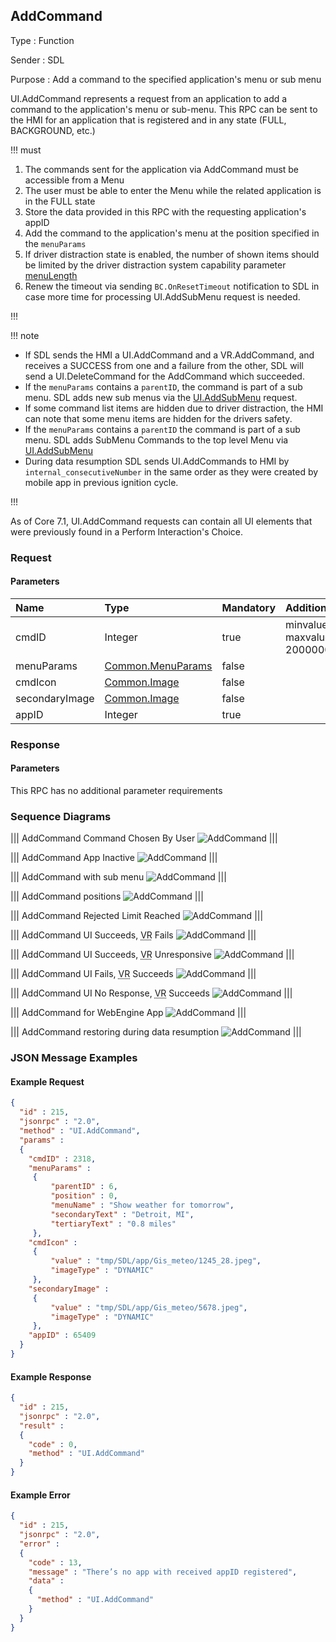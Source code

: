 ## AddCommand

Type
: Function

Sender
: SDL

Purpose
: Add a command to the specified application's menu or sub menu

UI.AddCommand represents a request from an application to add a command to the application's menu or sub-menu. This RPC can be sent to the HMI for an application that is registered and in any state (FULL, BACKGROUND, etc.)

!!! must

  1. The commands sent for the application via AddCommand must be accessible from a Menu
  2. The user must be able to enter the Menu while the related application is in the FULL state
  3. Store the data provided in this RPC with the requesting application's appID
  4. Add the command to the application's menu at the position specified in the `menuParams`
  5. If driver distraction state is enabled, the number of shown items should be limited by the driver distraction system capability parameter [menuLength](../../common/struct/#driverdistractioncapability)
  6. Renew the timeout via sending `BC.OnResetTimeout` notification to SDL in case more time for processing UI.AddSubMenu request is needed.

!!!

!!! note

  * If SDL sends the HMI a UI.AddCommand and a VR.AddCommand, and receives a SUCCESS from one and a failure from the other, SDL will send a UI.DeleteCommand for the AddCommand which succeeded.
  * If the `menuParams` contains a `parentID`, the command is part of a sub menu. SDL adds new sub menus via the [UI.AddSubMenu](../addsubmenu) request.
  * If some command list items are hidden due to driver distraction, the HMI can note that some menu items are hidden for the drivers safety.
  * If the `menuParams` contains a `parentID` the command is part of a sub menu. SDL adds SubMenu Commands to the top level Menu via [UI.AddSubMenu](../addsubmenu)
  * During data resumption SDL sends UI.AddCommands to HMI by `internal_consecutiveNumber` in the same order as they were created by mobile app in previous ignition cycle.

!!!

As of Core 7.1, UI.AddCommand requests can contain all UI elements that were previously found in a Perform Interaction's Choice.

### Request

#### Parameters

|Name|Type|Mandatory|Additional|
|:---|:---|:--------|:---------|
|cmdID|Integer|true|minvalue: 0<br>maxvalue: 2000000000|
|menuParams|[Common.MenuParams](../../common/structs/#menuparams)|false||
|cmdIcon|[Common.Image](../../common/structs/#image)|false||
|secondaryImage|[Common.Image](../../common/structs/#image)|false||
|appID|Integer|true||

### Response

#### Parameters

This RPC has no additional parameter requirements

### Sequence Diagrams

|||
AddCommand Command Chosen By User
![AddCommand](./assets/AddCommandChosen.png)
|||

|||
AddCommand App Inactive
![AddCommand](./assets/AddCommandAppInactive.png)
|||

|||
AddCommand with sub menu
![AddCommand](./assets/AddCommandSubMenu.png)
|||

|||
AddCommand positions
![AddCommand](./assets/AddCommandPositions.png)
|||

|||
AddCommand Rejected Limit Reached
![AddCommand](./assets/AddCommandRejectedLimit.png)
|||

|||
AddCommand UI Succeeds, <abbr title="Voice Recognition">VR</abbr> Fails
![AddCommand](./assets/AddCommandVRFail.png)
|||

|||
AddCommand UI Succeeds, <abbr title="Voice Recognition">VR</abbr> Unresponsive
![AddCommand](./assets/AddCommandVRNoResponse.png)
|||

|||
AddCommand UI Fails, <abbr title="Voice Recognition">VR</abbr> Succeeds
![AddCommand](./assets/AddCommandFailVRSuccess.png)
|||

|||
AddCommand UI No Response, <abbr title="Voice Recognition">VR</abbr> Succeeds
![AddCommand](./assets/AddCommandUINoResponseVRSuccess.png)
|||

|||
AddCommand for WebEngine App
![AddCommand](./assets/AddCommandWebEngineApp.png)
|||

|||
AddCommand restoring during data resumption
![AddCommand](./assets/AddCommand_Resumption.png)
|||

### JSON Message Examples

#### Example Request

```json
{
  "id" : 215,
  "jsonrpc" : "2.0",
  "method" : "UI.AddCommand",
  "params" :
  {
    "cmdID" : 2318,
    "menuParams" :
     {
         "parentID" : 6,
         "position" : 0,
         "menuName" : "Show weather for tomorrow",
         "secondaryText" : "Detroit, MI",
         "tertiaryText" : "0.8 miles"
     },
    "cmdIcon" :
     {
         "value" : "tmp/SDL/app/Gis_meteo/1245_28.jpeg",
         "imageType" : "DYNAMIC"
     },
    "secondaryImage" :
     {
         "value" : "tmp/SDL/app/Gis_meteo/5678.jpeg",
         "imageType" : "DYNAMIC"
     },
    "appID" : 65409
  }
}
```

#### Example Response

```json
{
  "id" : 215,
  "jsonrpc" : "2.0",
  "result" :
  {
    "code" : 0,
    "method" : "UI.AddCommand"
  }
}
```

#### Example Error

```json
{
  "id" : 215,
  "jsonrpc" : "2.0",
  "error" :
  {
    "code" : 13,
    "message" : "There’s no app with received appID registered",
    "data" :
    {
      "method" : "UI.AddCommand"
    }
  }
}
```
